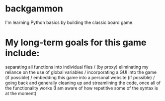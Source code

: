 # backgammon
I'm learning Python basics by building the classic board game.

# My long-term goals for this game include: 
separating all functions into individual files / (by proxy) eliminating my reliance on the use of global variables / incorporating a GUI into the game (if possible) / embedding this game into a personal website (if possible) / going back and generally cleaning up and streamlining the code, once all of the functionality works (I am aware of how repetitive some of the syntax is at the moment)
